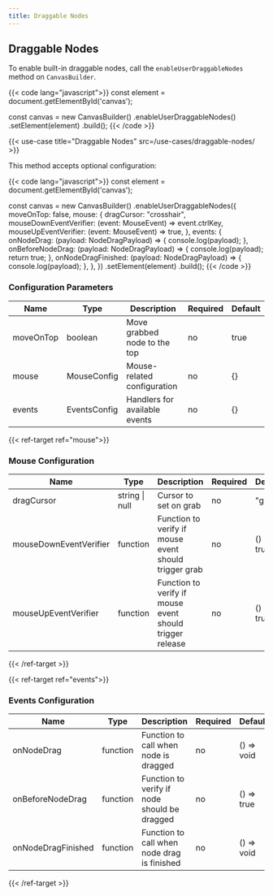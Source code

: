 ```yaml
---
title: Draggable Nodes
---
```


## Draggable Nodes

To enable built-in draggable nodes, call the `enableUserDraggableNodes` method on `CanvasBuilder`.

{{< code lang="javascript">}}
const element = document.getElementById('canvas');

const canvas = new CanvasBuilder()
  .enableUserDraggableNodes()
  .setElement(element)
  .build();
{{< /code >}}

{{< use-case title="Draggable Nodes" src=/use-cases/draggable-nodes/ >}}

This method accepts optional configuration:

{{< code lang="javascript">}}
const element = document.getElementById('canvas');

const canvas = new CanvasBuilder()
  .enableUserDraggableNodes({
    moveOnTop: false,
    mouse: {
      dragCursor: "crosshair",
      mouseDownEventVerifier: (event: MouseEvent) => event.ctrlKey,
      mouseUpEventVerifier: (event: MouseEvent) => true,
    },
    events: {
      onNodeDrag: (payload: NodeDragPayload) => {
        console.log(payload);
      },
      onBeforeNodeDrag: (payload: NodeDragPayload) => {
        console.log(payload);
        return true;
      },
      onNodeDragFinished: (payload: NodeDragPayload) => {
        console.log(payload);
      },
    },
  })
  .setElement(element)
  .build();
{{< /code >}}

### Configuration Parameters

| Name      | Type                                        | Description                   | Required | Default |
|-----------|---------------------------------------------|-------------------------------|----------|---------|
| moveOnTop | boolean                                     | Move grabbed node to the top  | no       | true    |
| mouse     | <span data-ref="mouse">MouseConfig</span>   | Mouse-related configuration   | no       | {}      |
| events    | <span data-ref="events">EventsConfig</span> | Handlers for available events | no       | {}      |

{{< ref-target ref="mouse">}}

### Mouse Configuration

| Name                   | Type           | Description                                              | Required | Default    |
|------------------------|----------------|----------------------------------------------------------|----------|------------|
| dragCursor             | string \| null | Cursor to set on grab                                    | no       | "grab"     |
| mouseDownEventVerifier | function       | Function to verify if mouse event should trigger grab    | no       | () => true |
| mouseUpEventVerifier   | function       | Function to verify if mouse event should trigger release | no       | () => true |

{{< /ref-target >}}

{{< ref-target ref="events">}}

### Events Configuration

| Name               | Type     | Description                                   | Required | Default    |
|--------------------|----------|-----------------------------------------------|----------|------------|
| onNodeDrag         | function | Function to call when node is dragged         | no       | () => void |
| onBeforeNodeDrag   | function | Function to verify if node should be dragged  | no       | () => true |
| onNodeDragFinished | function | Function to call when node drag is finished   | no       | () => void |

{{< /ref-target >}}

